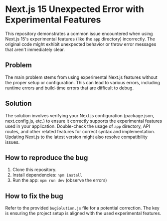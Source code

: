 # Next.js 15 Unexpected Error with Experimental Features

This repository demonstrates a common issue encountered when using Next.js 15's experimental features (like the `app` directory) incorrectly.  The original code might exhibit unexpected behavior or throw error messages that aren't immediately clear.

## Problem
The main problem stems from using experimental Next.js features without the proper setup or configuration. This can lead to various errors, including runtime errors and build-time errors that are difficult to debug.

## Solution
The solution involves verifying your Next.js configuration (package.json, next.config.js, etc.) to ensure it correctly supports the experimental features used in your application.  Double-check the usage of `app` directory, API routes, and other related features for correct syntax and implementation.  Updating Next.js to the latest version might also resolve compatibility issues.

## How to reproduce the bug
1. Clone this repository.
2. Install dependencies: `npm install`
3. Run the app: `npm run dev` (observe the errors)

## How to fix the bug
Refer to the provided `bugSolution.js` file for a potential correction.  The key is ensuring the project setup is aligned with the used experimental features.